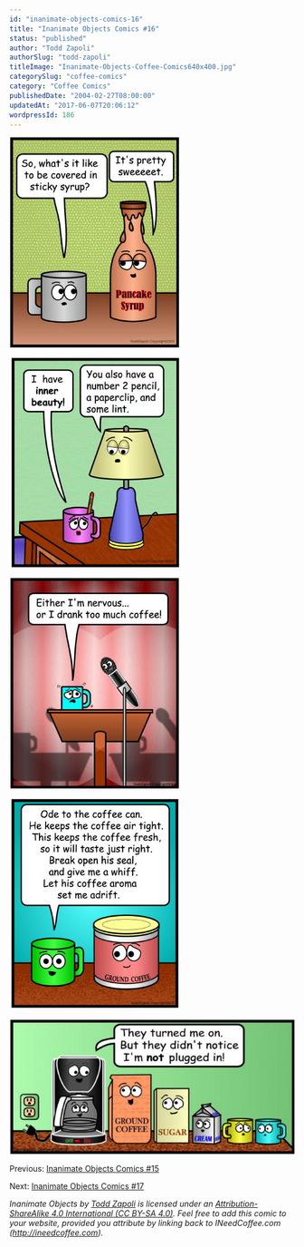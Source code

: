 ```yaml
---
id: "inanimate-objects-comics-16"
title: "Inanimate Objects Comics #16"
status: "published"
author: "Todd Zapoli"
authorSlug: "todd-zapoli"
titleImage: "Inanimate-Objects-Coffee-Comics640x400.jpg"
categorySlug: "coffee-comics"
category: "Coffee Comics"
publishedDate: "2004-02-27T08:00:00"
updatedAt: "2017-06-07T20:06:12"
wordpressId: 186
---
```


![Sweeet](098_Sweeet1.jpg)

![inner beauty](100_inner_beauty.jpg)

![nervous comic](109_nervous_podiem_speaker.jpg)

![ode to coffee can](113_ode_to_coffeecan.jpg)

![unplugged comic](114_not_plugged_in-650x308.jpg)

Previous: [Inanimate Objects Comics #15](/inanimate-objects-comics-15/)

Next: [Inanimate Objects Comics #17](/inanimate-objects-comics-17/)

_Inanimate Objects by [Todd Zapoli](/) is licensed under an [Attribution-ShareAlike 4.0 International (CC BY-SA 4.0)](https://creativecommons.org/licenses/by-sa/4.0/). Feel free to add this comic to your website, provided you attribute by linking back to INeedCoffee.com (http://ineedcoffee.com)._
